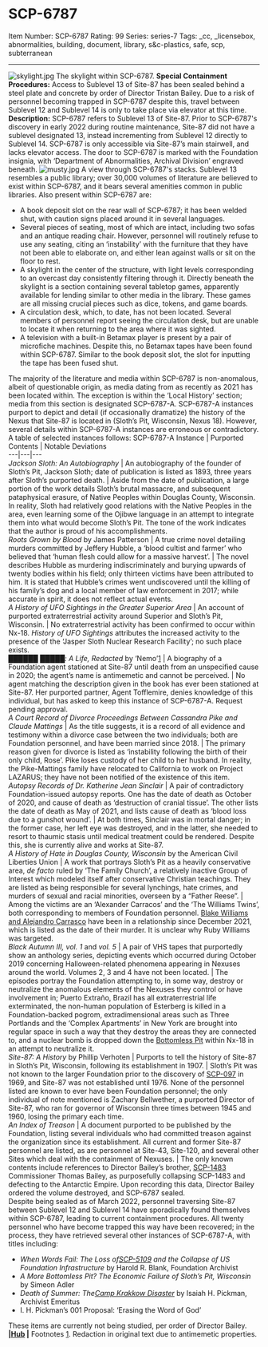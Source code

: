 # SCP-6787
Item Number: SCP-6787
Rating: 99
Series: series-7
Tags: _cc, _licensebox, abnormalities, building, document, library, s&c-plastics, safe, scp, subterranean

---

![skylight.jpg](https://scp-wiki.wdfiles.com/local--files/scp-6787/skylight.jpg)
The skylight within SCP-6787.
**Special Containment Procedures:** Access to Sublevel 13 of Site-87 has been sealed behind a steel plate and concrete by order of Director Tristan Bailey. Due to a risk of personnel becoming trapped in SCP-6787 despite this, travel between Sublevel 12 and Sublevel 14 is only to take place via elevator at this time.
**Description:** SCP-6787 refers to Sublevel 13 of Site-87. Prior to SCP-6787's discovery in early 2022 during routine maintenance, Site-87 did not have a sublevel designated 13, instead incrementing from Sublevel 12 directly to Sublevel 14. SCP-6787 is only accessible via Site-87’s main stairwell, and lacks elevator access. The door to SCP-6787 is marked with the Foundation insignia, with ‘Department of Abnormalities, Archival Division’ engraved beneath.
![musty.jpg](https://scp-wiki.wdfiles.com/local--files/scp-6787/musty.jpg)
A view through SCP-6787's stacks.
Sublevel 13 resembles a public library; over 30,000 volumes of literature are believed to exist within SCP-6787, and it bears several amenities common in public libraries. Also present within SCP-6787 are:
  * A book deposit slot on the rear wall of SCP-6787; it has been welded shut, with caution signs placed around it in several languages.
  * Several pieces of seating, most of which are intact, including two sofas and an antique reading chair. However, personnel will routinely refuse to use any seating, citing an ‘instability’ with the furniture that they have not been able to elaborate on, and either lean against walls or sit on the floor to rest.
  * A skylight in the center of the structure, with light levels corresponding to an overcast day consistently filtering through it. Directly beneath the skylight is a section containing several tabletop games, apparently available for lending similar to other media in the library. These games are all missing crucial pieces such as dice, tokens, and game boards.
  * A circulation desk, which, to date, has not been located. Several members of personnel report seeing the circulation desk, but are unable to locate it when returning to the area where it was sighted.
  * A television with a built-in Betamax player is present by a pair of microfiche machines. Despite this, no Betamax tapes have been found within SCP-6787. Similar to the book deposit slot, the slot for inputting the tape has been fused shut.

The majority of the literature and media within SCP-6787 is non-anomalous, albeit of questionable origin, as media dating from as recently as 2021 has been located within. The exception is within the ‘Local History’ section; media from this section is designated SCP-6787-A.
SCP-6787-A instances purport to depict and detail (if occasionally dramatize) the history of the Nexus that Site-87 is located in (Sloth’s Pit, Wisconsin, Nexus 18). However, several details within SCP-6787-A instances are erroneous or contradictory. A table of selected instances follows:
SCP-6787-A Instance | Purported Contents | Notable Deviations  
---|---|---  
_Jackson Sloth: An Autobiography_ | An autobiography of the founder of Sloth’s Pit, Jackson Sloth; date of publication is listed as 1893, three years after Sloth’s purported death. | Aside from the date of publication, a large portion of the work details Sloth’s brutal massacre, and subsequent pataphysical erasure, of Native Peoples within Douglas County, Wisconsin. In reality, Sloth had relatively good relations with the Native Peoples in the area, even learning some of the Ojibwe language in an attempt to integrate them into what would become Sloth’s Pit. The tone of the work indicates that the author is proud of his accomplishments.  
_Roots Grown by Blood_ by James Patterson | A true crime novel detailing murders committed by Jeffery Hubble, a ‘blood cultist and farmer’ who believed that ‘human flesh could allow for a massive harvest’. | The novel describes Hubble as murdering indiscriminately and burying upwards of twenty bodies within his field; only thirteen victims have been attributed to him. It is stated that Hubble’s crimes went undiscovered until the killing of his family’s dog and a local member of law enforcement in 2017; while accurate in spirit, it does not reflect actual events.  
_A History of UFO Sightings in the Greater Superior Area_ | An account of purported extraterrestrial activity around Superior and Sloth’s Pit, Wisconsin. | No extraterrestrial activity has been confirmed to occur within Nx-18. _History of UFO Sightings_ attributes the increased activity to the presence of the ‘Jasper Sloth Nuclear Research Facility’; no such place exists.  
_██████ █████: A Life, Redacted_ by ‘Nemo’[1](javascript:;) | A biography of a Foundation agent stationed at Site-87 until death from an unspecified cause in 2020; the agent’s name is antimemetic and cannot be perceived. | No agent matching the description given in the book has ever been stationed at Site-87. Her purported partner, Agent Tofflemire, denies knowledge of this individual, but has asked to keep this instance of SCP-6787-A. Request pending approval.  
_A Court Record of Divorce Proceedings Between Cassandra Pike and Claude Mattings_ | As the title suggests, it is a record of all evidence and testimony within a divorce case between the two individuals; both are Foundation personnel, and have been married since 2018. | The primary reason given for divorce is listed as ‘instability following the birth of their only child, Rose’. Pike loses custody of her child to her husband. In reality, the Pike-Mattings family have relocated to California to work on Project LAZARUS; they have not been notified of the existence of this item.  
_Autopsy Records of Dr. Katherine Jean Sinclair_ | A pair of contradictory Foundation-issued autopsy reports. One has the date of death as October of 2020, and cause of death as ‘destruction of cranial tissue’. The other lists the date of death as May of 2021, and lists cause of death as ‘blood loss due to a gunshot wound’. | At both times, Sinclair was in mortal danger; in the former case, her left eye was destroyed, and in the latter, she needed to resort to thaumic stasis until medical treatment could be rendered. Despite this, she is currently alive and works at Site-87.  
_A History of Hate in Douglas County, Wisconsin_ by the American Civil Liberties Union | A work that portrays Sloth’s Pit as a heavily conservative area, _de facto_ ruled by ‘The Family Church’, a relatively inactive Group of Interest which modeled itself after conservative Christian teachings. They are listed as being responsible for several lynchings, hate crimes, and murders of sexual and racial minorities, overseen by a “Father Reese”. | Among the victims are an ‘Alexander Carracos’ and the ‘The Williams Twins’, both corresponding to members of Foundation personnel. [Blake Williams and Alejandro Carrasco](https://scp-wiki.wikidot.com/many-metaphorical-deaths-part-1/) have been in a relationship since December 2021, which is listed as the date of their murder. It is unclear why Ruby Williams was targeted.  
_Black Autumn III, vol. 1_ and _vol. 5_ | A pair of VHS tapes that purportedly show an anthology series, depicting events which occurred during October 2019 concerning Halloween-related phenomena appearing in Nexuses around the world. Volumes 2, 3 and 4 have not been located. | The episodes portray the Foundation attempting to, in some way, destroy or neutralize the anomalous elements of the Nexuses they control or have involvement in; Puerto Extraño, Brazil has all extraterrestrial life exterminated, the non-human population of Esterberg is killed in a Foundation-backed pogrom, extradimensional areas such as Three Portlands and the ‘Complex Apartments’ in New York are brought into regular space in such a way that they destroy the areas they are connected to, and a nuclear bomb is dropped down the [Bottomless Pit](https://scp-wiki.wikidot.com/scp-4040) within Nx-18 in an attempt to neutralize it.  
_Site-87: A History_ by Phillip Verhoten | Purports to tell the history of Site-87 in Sloth’s Pit, Wisconsin, following its establishment in 1907. | Sloth’s Pit was not known to the larger Foundation prior to the discovery of [SCP-097](/scp-097) in 1969, and Site-87 was not established until 1976. None of the personnel listed are known to ever have been Foundation personnel; the only individual of note mentioned is Zachary Bellwether, a purported Director of Site-87, who ran for governor of Wisconsin three times between 1945 and 1960, losing the primary each time.  
_An Index of Treason_ | A document purported to be published by the Foundation, listing several individuals who had committed treason against the organization since its establishment. All current and former Site-87 personnel are listed, as are personnel at Site-43, Site-120, and several other Sites which deal with the containment of Nexuses. | The only known contents include references to Director Bailey’s brother, [SCP-1483](/scp-1483) Commissioner Thomas Bailey, as purposefully collapsing SCP-1483 and defecting to the Antarctic Empire. Upon recording this data, Director Bailey ordered the volume destroyed, and SCP-6787 sealed.  
Despite being sealed as of March 2022, personnel traversing Site-87 between Sublevel 12 and Sublevel 14 have sporadically found themselves within SCP-6787, leading to current containment procedures. All twenty personnel who have become trapped this way have been recovered; in the process, they have retrieved several other instances of SCP-6787-A, with titles including:
  * _When Words Fail: The Loss of[SCP-5109](/scp-5109) and the Collapse of US Foundation Infrastructure_ by Harold R. Blank, Foundation Archivist
  * _A More Bottomless Pit? The Economic Failure of Sloth’s Pit, Wisconsin_ by Simeon Adler
  * _Death of Summer: The[Camp Krakkow Disaster](https://scp-wiki.wikidot.com/last-days-at-camp)_ by Isaiah H. Pickman, Archivist Emeritus
  * I. H. Pickman’s 001 Proposal: ‘Erasing the Word of God’

These items are currently not being studied, per order of Director Bailey.
**|[Hub](http://www.scp-wiki.net/the-s-c-plastics-hub) |**
Footnotes
[1](javascript:;). Redaction in original text due to antimemetic properties.